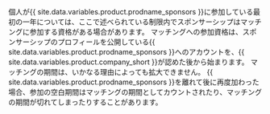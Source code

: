個人が{{ site.data.variables.product.prodname_sponsors }}に参加している最初の一年については、ここで述べられている制限内でスポンサーシップはマッチングに参加する資格がある場合があります。 マッチングへの参加資格は、スポンサーシップのプロフィールを公開している{{ site.data.variables.product.prodname_sponsors }}へのアカウントを、{{ site.data.variables.product.company_short }}が認めた後から始まります。 マッチングの期間は、いかなる理由によっても拡大できません。 {{ site.data.variables.product.prodname_sponsors }}を離れて後に再度加わった場合、参加の空白期間はマッチングの期間としてカウントされたり、マッチングの期間が切れてしまったりすることがあります。
